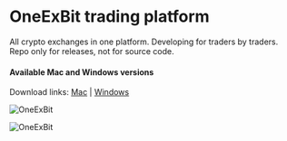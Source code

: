 # OneExBit trading platform

All crypto exchanges in one platform. Developing for traders by traders.
Repo only for releases, not for source code.

#### Available Mac and Windows versions

Download links:  [Mac](https://github.com/oneexbit/oneexbit-release/releases/download/v0.1.5/oneexbit-platform-0.1.5.dmg)   |   [Windows](https://github.com/oneexbit/oneexbit-release/releases/download/v0.1.5/oneexbit-platform-0.1.5.msi)


![OneExBit](https://raw.githubusercontent.com/oneexbit/oneexbit-release/master/1.png)

![OneExBit](https://raw.githubusercontent.com/oneexbit/oneexbit-release/master/2.png)
